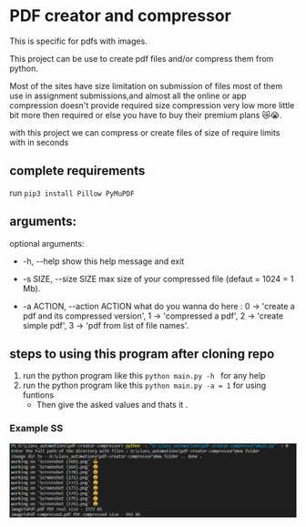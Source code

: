 # PDF creator and compressor
This is specific for pdfs with images.

This project can be use to create pdf files and/or compress them from python.

Most of the sites have size limitation on submission of files most of them use in assignment submissions,and almost all the online or app compression doesn't provide required size compression very low more little bit more then required or else you have to buy their premium plans 😿😭. 

with this project we can compress or create files of size of require limits with in seconds  


## complete requirements
run `pip3 install Pillow PyMuPDF`
 

## arguments:
optional arguments:

   - -h, --help            show this help message and exit
  
   - -s SIZE, --size SIZE  max size of your compressed file (defaut = 1024 = 1 Mb).
  
   - -a ACTION, --action ACTION
                        what do you wanna do here : 
                            0 -> 'create a pdf and its compressed version',
                            1 -> 'compressed a pdf',
                            2 -> 'create simple pdf',
                            3 -> 'pdf from list of file names'.

## steps to using this program after cloning repo 
  1. run the python program like this `python main.py -h ` for any help
  2. run the python program like this `python main.py -a = 1` for using funtions
     - Then give the asked values and thats it .

### Example SS
<img src="https://github.com/rishabhjainfinal/class_automations/blob/main/pdf%20creator%20and%20compressor/example.PNG" />
